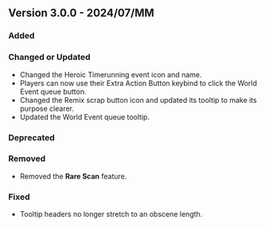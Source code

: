 ## Version 3.0.0 - 2024/07/MM

### Added
### Changed or Updated
- Changed the Heroic Timerunning event icon and name.
- Players can now use their Extra Action Button keybind to click the World Event queue button.
- Changed the Remix scrap button icon and updated its tooltip to make its purpose clearer.
- Updated the World Event queue tooltip.
### Deprecated
### Removed
- Removed the **Rare Scan** feature.
### Fixed
- Tooltip headers no longer stretch to an obscene length.